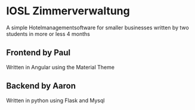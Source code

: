 # IOSL Zimmerverwaltung
A simple Hotelmanagementsoftware for smaller businesses written by two students in more or less 4 months


## Frontend by Paul
Written in Angular using the Material Theme

## Backend by Aaron
Written in python using Flask and Mysql


